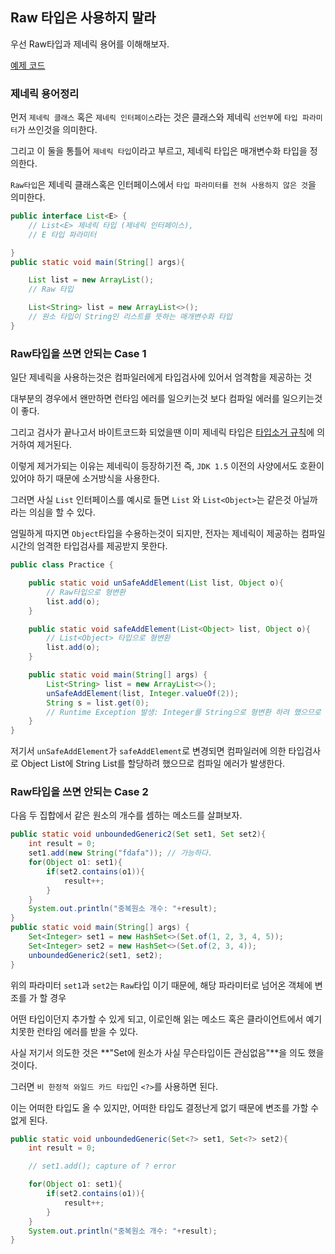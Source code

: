 ## Raw 타입은 사용하지 말라

우선 Raw타입과 제네릭 용어를 이해해보자.

<a href="src/item26">예제 코드</a>

### 제네릭 용어정리

먼저 `제네릭 클래스` 혹은 `제네릭 인터페이스`라는 것은 클래스와 제네릭 `선언부`에 `타입 파라미터`가 쓰인것을 의미한다.

그리고 이 둘을 통틀어 `제네릭 타입`이라고 부르고, 제네릭 타입은 매개변수화 타입을 정의한다.

`Raw타입`은 제네릭 클래스혹은 인터페이스에서 `타입 파라미터를 전혀 사용하지 않은 것`을 의미한다.

```java
public interface List<E> { 
    // List<E> 제네릭 타입 (제네릭 인터페이스), 
    // E 타입 파라미터

}
public static void main(String[] args){

    List list = new ArrayList(); 
    // Raw 타입

    List<String> list = new ArrayList<>(); 
    // 원소 타입이 String인 리스트를 뜻하는 매개변수화 타입
}
```

### Raw타입을 쓰면 안되는 Case 1

일단 제네릭을 사용하는것은 컴파일러에게 타입검사에 있어서 엄격함을 제공하는 것

대부분의 경우에서 왠만하면 런타임 에러를 일으키는것 보다 컴파일 에러를 일으키는것이 좋다.

그리고 검사가 끝나고서 바이트코드화 되었을땐 이미 제네릭 타입은 <a href="docs/java_docs_type_erasure_with_bridge_method.md">타입소거 규칙</a>에 의거하여 제거된다.

이렇게 제거가되는 이유는 제네릭이 등장하기전 즉, `JDK 1.5` 이전의 사양에서도 호환이 있어야 하기 때문에 소거방식을 사용한다.

그러면 사실 `List` 인터페이스를 예시로 들면 `List` 와 `List<Object>`는 같은것 아닐까 라는 의심을 할 수 있다.

엄밀하게 따지면 `Object`타입을 수용하는것이 되지만, 전자는 제네릭이 제공하는 컴파일시간의 엄격한 타입검사를 제공받지 못한다.

```java
public class Practice {

    public static void unSafeAddElement(List list, Object o){
        // Raw타입으로 형변환 
        list.add(o);
    }

    public static void safeAddElement(List<Object> list, Object o){
        // List<Object> 타입으로 형변환
        list.add(o);
    }

    public static void main(String[] args) {
        List<String> list = new ArrayList<>();
        unSafeAddElement(list, Integer.valueOf(2));
        String s = list.get(0); 
        // Runtime Exception 발생: Integer를 String으로 형변환 하려 했으므로
    }
}
```
저기서 `unSafeAddElement`가 `safeAddElement`로 변경되면 컴파일러에 의한 타입검사로 Object List에 String List를 할당하려 했으므로 컴파일 에러가 발생한다.

### Raw타입을 쓰면 안되는 Case 2

다음 두 집합에서 같은 원소의 개수를 셈하는 메소드를 살펴보자.

```java
public static void unboundedGeneric2(Set set1, Set set2){
    int result = 0;
    set1.add(new String("fdafa")); // 가능하다.
    for(Object o1: set1){
        if(set2.contains(o1)){
            result++;
        }
    }
    System.out.println("중복원소 개수: "+result);
}
public static void main(String[] args) {
    Set<Integer> set1 = new HashSet<>(Set.of(1, 2, 3, 4, 5));
    Set<Integer> set2 = new HashSet<>(Set.of(2, 3, 4));
    unboundedGeneric2(set1, set2);
}
```
위의 파라미터 `set1`과 `set2`는 `Raw`타입 이기 때문에, 해당 파라미터로 넘어온 객체에 변조를 가 할 경우

어떤 타입이던지 추가할 수 있게 되고, 이로인해 읽는 메소드 혹은 클라이언트에서 예기치못한 런타임 에러를 받을 수 있다.

사실 저기서 의도한 것은 **"Set에 원소가 사실 무슨타입이든 관심없음"**을 의도 했을 것이다.

그러면 `비 한정적 와일드 카드 타입`인 `<?>`를 사용하면 된다.

이는 어떠한 타입도 올 수 있지만, 어떠한 타입도 결정난게 없기 때문에 변조를 가할 수 없게 된다.

```java
public static void unboundedGeneric(Set<?> set1, Set<?> set2){
    int result = 0;

    // set1.add(); capture of ? error

    for(Object o1: set1){
        if(set2.contains(o1)){
            result++;
        }
    }
    System.out.println("중복원소 개수: "+result);
}
```
